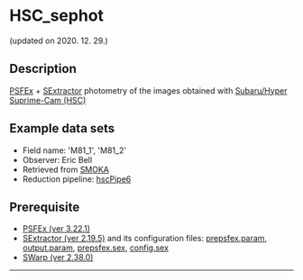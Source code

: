 # HSC_sephot
(updated on 2020. 12. 29.)


## Description
[PSFEx](https://www.astromatic.net/software/psfex) + [SExtractor](https://www.astromatic.net/software/sextractor) photometry of the images obtained with [Subaru/Hyper Suprime-Cam (HSC)](https://www.subarutelescope.org/Observing/Instruments/HSC/index.html)


## Example data sets
* Field name: 'M81_1', 'M81_2'
* Observer: Eric Bell
* Retrieved from [SMOKA](https://smoka.nao.ac.jp/)
* Reduction pipeline: [hscPipe6](https://hsc.mtk.nao.ac.jp/pipedoc/pipedoc_6_e/index.html)


## Prerequisite
* [PSFEx (ver 3.22.1)](https://psfex.readthedocs.io/en/latest/)
* [SExtractor (ver 2.19.5)](https://www.astromatic.net/pubsvn/software/sextractor/trunk/doc/sextractor.pdf) and its configuration files: [prepsfex.param](https://github.com/joungh93/HSC_sephot/blob/master/prepsfex.param), [output.param](https://github.com/joungh93/HSC_sephot/blob/master/output.param), [prepsfex.sex](https://github.com/joungh93/HSC_sephot/blob/master/prepsfex.sex), [config.sex](https://github.com/joungh93/HSC_sephot/blob/master/config.sex)
* [SWarp (ver 2.38.0)](https://www.astromatic.net/pubsvn/software/swarp/trunk/doc/swarp.pdf)

-----
